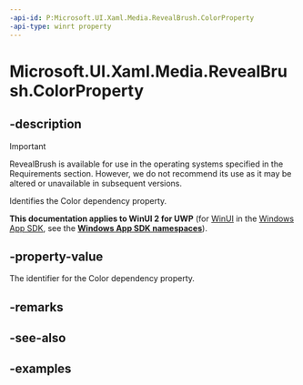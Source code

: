 ```yaml
---
-api-id: P:Microsoft.UI.Xaml.Media.RevealBrush.ColorProperty
-api-type: winrt property
---
```

<!-- Property syntax.
public DependencyProperty ColorProperty { get; }
-->

# Microsoft.UI.Xaml.Media.RevealBrush.ColorProperty


## -description

> [!Important]
> RevealBrush is available for use in the operating systems specified in the Requirements section. However, we do not recommend its use as it may be altered or unavailable in subsequent versions.

Identifies the Color dependency property.


**This documentation applies to WinUI 2 for UWP** (for [WinUI](/windows/apps/winui/winui3/) in the [Windows App SDK](/windows/apps/windows-app-sdk/), see the **[Windows App SDK namespaces](/windows/windows-app-sdk/api/winrt/)**).

## -property-value

The identifier for the Color dependency property.


## -remarks


## -see-also


## -examples


